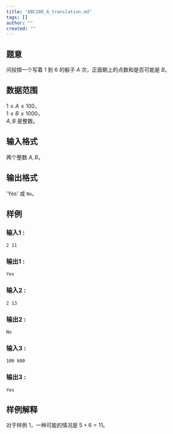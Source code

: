 ```yaml
---
title: "ABC208_A_translation.md"
tags: []
author: ""
created: ""
---
```


## 题意  

问投掷一个写着 $1$ 到 $6$ 的骰子 $A$ 次，正面朝上的点数和是否可能是 $B$。   

## 数据范围

$1\le A\le 100$，    
$1\le B\le 1000$，     
$A,B$ 是整数。               

## 输入格式

两个整数 $A,B$。
          
## 输出格式

'Yes' 或 `No`。   

## 样例

### 输入1 :
```
2 11
```

### 输出1 :
```
Yes
```

### 输入2 :
```
2 13
```

### 输出2 :
```
No
```

### 输入3 :
```
100 600
```

### 输出3 :
```
Yes
```

## 样例解释

对于样例 1，一种可能的情况是 $5+6=11$。

